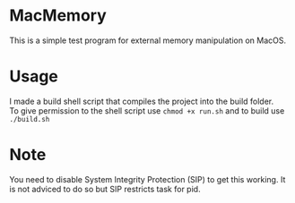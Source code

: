 # MacMemory

This is a simple test program for external memory manipulation on MacOS.

# Usage

I made a build shell script that compiles the project into the build folder. <br/>
To give permission to the shell script use `chmod +x run.sh` and to build use `./build.sh`

# Note

You need to disable System Integrity Protection (SIP) to get this working. 
It is not adviced to do so but SIP restricts task for pid.